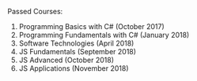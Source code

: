 Passed Courses: 
1. Programming Basics with C# (October 2017)
2. Programming Fundamentals with C# (January 2018)
3. Software Technologies (April 2018)
4. JS Fundamentals (September 2018)
5. JS Advanced (October 2018)
6. JS Applications (November 2018)
